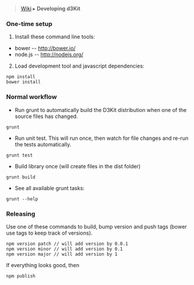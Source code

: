 > [Wiki](Home) ▸ **Developing d3Kit**

### One-time setup

1) Install these command line tools:

- bower   -- http://bower.io/
- node.js -- http://nodejs.org/

2) Load development tool and javascript dependencies:

```
npm install
bower install
```

### Normal workflow

- Run grunt to automatically build the D3Kit distribution when one of the source files has changed.

```
grunt
```

- Run unit test. This will run once, then watch for file changes and re-run the tests automatically.

```
grunt test
```

- Build library once (will create files in the dist folder)

```
grunt build
```

- See all available grunt tasks:

```
grunt --help
```

### Releasing

Use one of these commands to build, bump version and push tags (bower use tags to keep track of versions).

```
npm version patch // will add version by 0.0.1
npm version minor // will add version by 0.1
npm version major // will add version by 1
```

If everything looks good, then

```
npm publish
```
